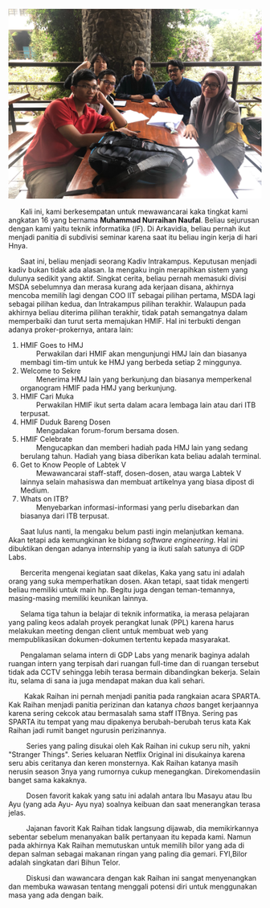 ![Foto](16518003-16518047-16518263-16518360-16518405.jpg)

&nbsp;&nbsp;&nbsp;&nbsp;&nbsp;&nbsp;Kali ini, kami berkesempatan untuk mewawancarai kaka tingkat kami angkatan 16 yang bernama **Muhammad Nurraihan Naufal**. Beliau sejurusan dengan kami yaitu teknik informatika (*IF*). Di Arkavidia, beliau pernah ikut menjadi panitia di subdivisi seminar karena saat itu beliau ingin kerja di hari Hnya.   

&nbsp;&nbsp;&nbsp;&nbsp;&nbsp;&nbsp;Saat ini, beliau menjadi seorang Kadiv Intrakampus. Keputusan menjadi kadiv bukan tidak ada alasan. Ia mengaku ingin merapihkan sistem yang dulunya sedikit yang aktif. Singkat cerita, beliau pernah memasuki divisi MSDA sebelumnya dan merasa kurang ada kerjaan disana, akhirnya mencoba memilih lagi dengan COO IIT sebagai pilihan pertama, MSDA lagi sebagai pilihan kedua, dan Intrakampus pilihan terakhir. Walaupun pada akhirnya beliau diterima pilihan terakhir, tidak patah semangatnya dalam memperbaiki dan turut serta memajukan HMIF. Hal ini terbukti dengan adanya proker-prokernya, antara lain:
1. HMIF Goes to HMJ  
    &nbsp;&nbsp;&nbsp;&nbsp;&nbsp;&nbsp;&nbsp;&nbsp;Perwakilan dari HMIF akan mengunjungi HMJ lain dan biasanya membagi tim-tim untuk ke HMJ yang berbeda setiap 2 minggunya.
2. Welcome to Sekre  
   &nbsp;&nbsp;&nbsp;&nbsp;&nbsp;&nbsp;&nbsp;&nbsp;Menerima HMJ lain yang berkunjung dan biasanya memperkenal organogram HMIF pada HMJ yang berkunjung.
3. HMIF Cari Muka  
   &nbsp;&nbsp;&nbsp;&nbsp;&nbsp;&nbsp;&nbsp;&nbsp;Perwakilan HMIF ikut serta dalam acara lembaga lain atau dari ITB terpusat.
4. HMIF Duduk Bareng Dosen  
   &nbsp;&nbsp;&nbsp;&nbsp;&nbsp;&nbsp;&nbsp;&nbsp;Mengadakan forum-forum bersama dosen.
5. HMIF Celebrate  
    &nbsp;&nbsp;&nbsp;&nbsp;&nbsp;&nbsp;&nbsp;&nbsp;Mengucapkan dan memberi hadiah pada HMJ lain yang sedang berulang tahun. Hadiah yang biasa diberikan kata beliau adalah terminal.
6. Get to Know People of Labtek V  
   &nbsp;&nbsp;&nbsp;&nbsp;&nbsp;&nbsp;&nbsp;&nbsp;Mewawancarai staff-staff, dosen-dosen, atau warga Labtek V lainnya selain mahasiswa dan membuat artikelnya yang biasa dipost di Medium.
7. Whats on ITB?   
   &nbsp;&nbsp;&nbsp;&nbsp;&nbsp;&nbsp;&nbsp;&nbsp;Menyebarkan informasi-informasi yang perlu disebarkan dan biasanya dari ITB terpusat.
   

&nbsp;&nbsp;&nbsp;&nbsp;&nbsp;&nbsp;Saat lulus nanti, Ia mengaku belum pasti ingin melanjutkan kemana. Akan tetapi ada kemungkinan ke bidang *software engineering*. Hal ini dibuktikan dengan adanya internship yang ia ikuti salah satunya di GDP Labs.

&nbsp;&nbsp;&nbsp;&nbsp;&nbsp;&nbsp;Bercerita mengenai kegiatan saat dikelas, Kaka yang satu ini adalah orang yang suka memperhatikan dosen. Akan tetapi, saat tidak mengerti beliau memiliki untuk main hp. Begitu juga dengan teman-temannya, masing-masing memiliki keunikan lainnya. 

&nbsp;&nbsp;&nbsp;&nbsp;&nbsp;&nbsp;Selama tiga tahun ia belajar di teknik informatika, ia merasa pelajaran yang paling keos adalah proyek perangkat lunak (PPL) karena harus melakukan meeting dengan client untuk membuat web yang mempublikasikan dokumen-dokumen tertentu kepada masyarakat.

&nbsp;&nbsp;&nbsp;&nbsp;&nbsp;&nbsp;Pengalaman selama intern di GDP Labs yang menarik baginya adalah ruangan intern yang terpisah dari ruangan full-time dan di ruangan tersebut tidak ada CCTV sehingga lebih terasa bermain dibandingkan bekerja. Selain itu, selama di sana ia juga mendapat makan dua kali sehari.

&nbsp;&nbsp;&nbsp;&nbsp;&nbsp;&nbsp;&nbsp;&nbsp;Kakak Raihan ini pernah menjadi panitia pada rangkaian acara SPARTA. Kak Raihan menjadi panitia perizinan dan katanya *chaos* banget kerjaannya karena sering cekcok atau bermasalah sama staff ITBnya. Sering pas SPARTA itu tempat yang mau dipakenya berubah-berubah terus kata Kak Raihan jadi rumit banget ngurusin perizinannya.

&nbsp;&nbsp;&nbsp;&nbsp;&nbsp;&nbsp;&nbsp;&nbsp; Series yang paling disukai oleh Kak Raihan ini cukup seru nih, yakni "Stranger Things". Series keluaran Netflix Original ini disukainya karena seru abis ceritanya dan keren monsternya. Kak Raihan katanya masih nerusin season 3nya yang rumornya cukup menegangkan. Direkomendasiin banget sama kakaknya.

&nbsp;&nbsp;&nbsp;&nbsp;&nbsp;&nbsp;&nbsp;&nbsp; Dosen favorit kakak yang satu ini adalah antara Ibu Masayu atau Ibu Ayu (yang ada Ayu- Ayu nya) soalnya keibuan dan saat menerangkan terasa jelas.

&nbsp;&nbsp;&nbsp;&nbsp;&nbsp;&nbsp;&nbsp;&nbsp; Jajanan favorit Kak Raihan tidak langsung dijawab, dia memikirkannya sebentar sebelum menanyakan balik pertanyaan itu kepada kami. Namun pada akhirnya Kak Raihan memutuskan untuk memilih bilor yang ada di depan salman sebagai makanan ringan yang paling dia gemari. FYI,Bilor adalah singkatan dari Bihun Telor.

&nbsp;&nbsp;&nbsp;&nbsp;&nbsp;&nbsp;&nbsp;&nbsp; Diskusi dan wawancara dengan kak Raihan ini sangat menyenangkan dan membuka wawasan tentang menggali potensi diri untuk menggunakan masa yang ada dengan baik.
